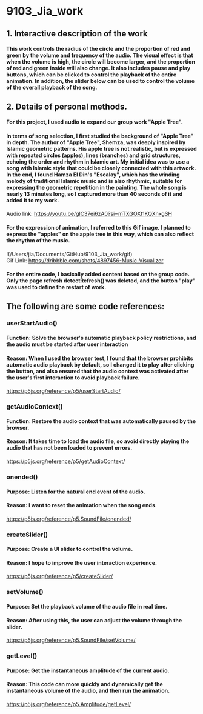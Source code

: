 # 9103_Jia_work
## 1. Interactive description of the work
#### This work controls the radius of the circle and the proportion of red and green by the volume and frequency of the audio. The visual effect is that when the volume is high, the circle will become larger, and the proportion of red and green inside will also change. It also includes pause and play buttons, which can be clicked to control the playback of the entire animation. In addition, the slider below can be used to control the volume of the overall playback of the song.



## 2. Details of personal methods.
#### For this project, I used audio to expand our group work "Apple Tree".
#### In terms of song selection, I first studied the background of "Apple Tree" in depth. The author of "Apple Tree", Shemza, was deeply inspired by Islamic geometric patterns. His apple tree is not realistic, but is expressed with repeated circles (apples), lines (branches) and grid structures, echoing the order and rhythm in Islamic art. My initial idea was to use a song with Islamic style that could be closely connected with this artwork. In the end, I found Hamza El Din's "Escalay", which has the winding melody of traditional Islamic music and is also rhythmic, suitable for expressing the geometric repetition in the painting. The whole song is nearly 13 minutes long, so I captured more than 40 seconds of it and added it to my work.
Audio link: https://youtu.be/glC37ei6zA0?si=mTXGOXt1KQXnxgSH


#### For the expression of animation, I referred to this Gif image. I planned to express the "apples" on the apple tree in this way, which can also reflect the rhythm of the music.
!(/Users/jia/Documents/GitHub/9103_Jia_work/gif)
Gif Link: https://dribbble.com/shots/4897456-Music-Visualizer

#### For the entire code, I basically added content based on the group code. Only the page refresh detectRefresh() was deleted, and the button "play" was used to define the restart of work.

## The following are some code references:
### userStartAudio()
#### Function: Solve the browser's automatic playback policy restrictions, and the audio must be started after user interaction
#### Reason: When I used the browser test, I found that the browser prohibits automatic audio playback by default, so I changed it to play after clicking the button, and also ensured that the audio context was activated after the user's first interaction to avoid playback failure.
https://p5js.org/reference/p5/userStartAudio/

### getAudioContext()
#### Function: Restore the audio context that was automatically paused by the browser.
#### Reason: It takes time to load the audio file, so avoid directly playing the audio that has not been loaded to prevent errors.
https://p5js.org/reference/p5/getAudioContext/

### onended()
#### Purpose: Listen for the natural end event of the audio.
#### Reason: I want to reset the animation when the song ends.
https://p5js.org/reference/p5.SoundFile/onended/

### createSlider()
#### Purpose: Create a UI slider to control the volume.
#### Reason: I hope to improve the user interaction experience.
https://p5js.org/reference/p5/createSlider/

### setVolume()
#### Purpose: Set the playback volume of the audio file in real time.
#### Reason: After using this, the user can adjust the volume through the slider.
https://p5js.org/reference/p5.SoundFile/setVolume/

### getLevel()
#### Purpose: Get the instantaneous amplitude of the current audio.
#### Reason: This code can more quickly and dynamically get the instantaneous volume of the audio, and then run the animation.
https://p5js.org/reference/p5.Amplitude/getLevel/